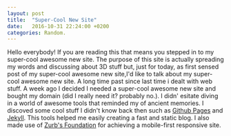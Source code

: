 ```yaml
---
layout: post
title:  "Super-Cool New Site"
date:   2016-10-31 22:24:00 +0200
categories: Random.
---
```


Hello everybody! If you are reading this that means you stepped in to my super-cool awesome new site.
The purpose of this site is actually spreading my words and discussing about 3D stuff but, just for today, 
as first sensed post of my super-cool awesome new site,I'd like to talk about my super-cool awesome new site.
A long time past since last time i dealt with web stuff. A week ago I decided I needed a super-cool awesome new site 
and bought my domain (did I really need it? probably no.). I didn' esitate diving in a world of awesome tools that reminded 
my of ancient memories. I discoved some cool stuff I didn't know back then such as <a href="https://pages.github.com/">Github Pages</a> and <a href="http://jekyllrb.com/">Jekyll</a>. This tools helped me
easily creating a fast and static blog. I also made use of <a href="http://foundation.zurb.com/">Zurb's Foundation</a> for achieving a mobile-first responsive site.
